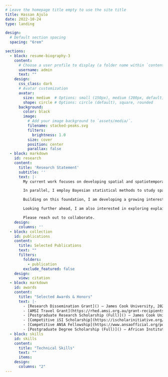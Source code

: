 ```yaml
---
# Leave the homepage title empty to use the site title
title: Hassan Ajulo
date: 2022-10-24
type: landing

design:
  # Default section spacing
  spacing: "6rem"

sections:
  - block: resume-biography-3
    content:
      # Choose a user profile to display (a folder name within `content/authors/`)
      username: admin
      text: ""
    design:
      css_class: dark
      # Avatar customization
      avatar:
        size: medium  # Options: small (150px), medium (200px, default), large (320px), xl (400px), xxl (500px)
        shape: circle # Options: circle (default), square, rounded
      background:
        color: black
        image:
          # Add your image background to `assets/media/`.
          filename: stacked-peaks.svg
          filters:
            brightness: 1.0
          size: cover
          position: center
          parallax: false
  - block: markdown
    id: research
    content:
      title: 'Research Statement'
      subtitle: ''
      text: |-
        My current work focuses on developing spatial and spatiotemporal machine learning methods for epidemiological data modeling. Traditional epidemiological models often struggle to capture nonlinear spatial and temporal dependencies and interactions among multiple risk factors. To address this, I have been developing approaches that integrate spatial autocorrelation, temporal structure, and machine learning to improve outbreak prediction, hotspot detection, and disease risk mapping. For example, I developed a novel localized spatiotemporal random forest model to study the dynamics of COVID-19 incidence across United States counties. This framework adapts to both geographic and temporal variations, capturing how epidemiological, demographic, and environmental drivers shift across regions and over time. Such methods yield more accurate and actionable results, supporting early intervention strategies and better allocation of health resources.

        In parallel, I employ Bayesian statistical methods to study spatiotemporal disease dynamics. Bayesian frameworks allow the incorporation of prior knowledge and provide rigorous quantification of uncertainty, which is especially critical when data are heterogeneous across regions and periods. For instance, I collaborated in applying Bayesian distributed lag non-linear models to capture delayed effects of environmental exposures, such as temperature, on Salmonella risk in New South Wales, Australia. This approach not only improves interpretability but also produces reliable estimates with quantified uncertainty, enabling more trustworthy insights for public health decision-making.

        Building on this foundation, I am developing a growing interest in extending my research into spatially-aware deep learning methods for biological data modeling, particularly in the context of spatial transcriptomics and cellular microenvironments. While I have not yet conducted substantial work in this area, I am drawn to the unique capabilities of deep learning for modeling high-dimensional, spatially structured biological data. My aim is to eventually leverage these approaches to uncover novel biomarkers, characterize tissue heterogeneity, and better understand spatial organization in biological systems. This line of research has the potential to contribute significantly to cancer biology, neuroscience, and precision medicine.

        Looking further ahead, I am also interested in exploring explainable Bayesian deep learning methods for applications across epidemiology, biology, and environmental science. I am particularly motivated by the principled mechanisms for uncertainty quantification offered by Bayesian approaches, which are crucial in biomedical contexts where decisions can have profound consequences. Although this remains an emerging direction for me, I envision combining Bayesian deep learning with explainability frameworks to create models that are not only accurate but also transparent, trustworthy, and actionable. Such methods could, for example, provide outbreak predictions with quantified confidence levels in epidemiology, enable robust biomarker discovery with interpretable biological insights, or support climate and air quality forecasts with uncertainty estimates in environmental science.

        Please reach out to collaborate.
    design:
      columns: ''
  - block: collection
    id: publications
    content:
      title: Selected Publications
      text: ""
      filters:
        folders:
          - publication
        exclude_featured: false
    design:
      view: citation
  - block: markdown
    id: awards
    content:
      title: "Selected Awards & Honors"
      text: |-
        - [Research Dissemination Grant]() – James Cook University, 2025
        - [AMSI Travel Grant](https://rhed.amsi.org.au/grant-recipients/) – Australian Mathematical Science Institute BioInfoSummer, 2024
        - [Postgraduate Research Scholarship (Full)]() – James Cook University, 2023
        - [Competitive iSI Scholarship](https://ischolarinitiative.org/2023-isi-scholarship-awardees/) – i-Scholar Initiative Scholarship, 2023 
        - [Competitive ANSA Fellowship](https://www.ansaofficial.org/post/meet-the-2022-ansa-fellowship-recipients) – Association of Nigerian Scholars in America, 2022
        - [Postgraduate Degree Scholarship (Full)]() – African Institute for Mathematical Sciences, 2021
  - block: skills
    id: skills
    content:
      title: "Technical Skills"
      text: "" 
      items:
    design:
      columns: "2"
---
```

